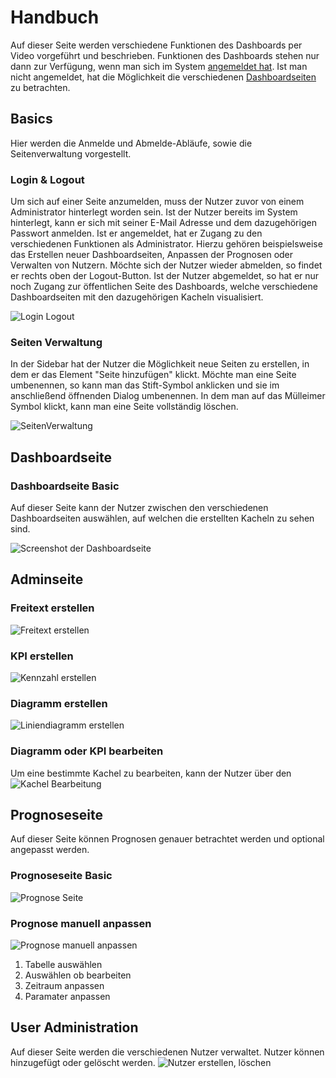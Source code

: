 # Handbuch
Auf dieser Seite werden verschiedene Funktionen des Dashboards per Video vorgeführt und beschrieben. Funktionen des Dashboards stehen nur dann zur Verfügung, wenn man sich im System [angemeldet hat](TODO). Ist man nicht angemeldet, hat die Möglichkeit die verschiedenen [Dashboardseiten](TODO) zu betrachten.


## Basics
Hier werden die Anmelde und Abmelde-Abläufe, sowie die Seitenverwaltung vorgestellt.

### Login & Logout   
Um sich auf einer Seite anzumelden, muss der Nutzer zuvor von einem Administrator hinterlegt worden sein. Ist der Nutzer bereits im System hinterlegt, kann er sich mit seiner E-Mail Adresse und dem dazugehörigen Passwort anmelden. Ist er angemeldet, hat er Zugang zu den verschiedenen Funktionen als Administrator. Hierzu gehören beispielsweise das Erstellen neuer Dashboardseiten, Anpassen der Prognosen oder Verwalten von Nutzern.
Möchte sich der Nutzer wieder abmelden, so findet er rechts oben der Logout-Button. Ist der Nutzer abgemeldet, so hat er nur noch Zugang zur öffentlichen Seite des Dashboards, welche verschiedene Dashboardseiten mit den dazugehörigen Kacheln visualisiert.

![Login Logout](https://github.com/just1130/dashboardDoc/blob/main/docs/Data/Login%20%26%20Logout.gif)   


### Seiten Verwaltung
In der Sidebar hat der Nutzer die Möglichkeit neue Seiten zu erstellen, in dem er das Element "Seite hinzufügen" klickt. Möchte man eine Seite umbenennen, so kann man das Stift-Symbol anklicken und sie im anschließend öffnenden Dialog umbenennen. In dem man auf das Mülleimer Symbol klickt, kann man eine Seite vollständig löschen. 

![SeitenVerwaltung](https://github.com/just1130/dashboardDoc/blob/main/docs/Data/Seiten%20erstellen%2C%20bearbeiten.gif)


## Dashboardseite 
### Dashboardseite Basic  
Auf dieser Seite kann der Nutzer zwischen den verschiedenen Dashboardseiten auswählen, auf welchen die erstellten Kacheln zu sehen sind.

![Screenshot der Dashboardseite](https://github.com/just1130/dashboardDoc/blob/main/docs/Data/Screenshot%20Dashboard.png) 


## Adminseite
### Freitext erstellen  
![Freitext erstellen](https://github.com/just1130/dashboardDoc/blob/main/docs/Data/Freitext%20erstellen.gif) 


### KPI erstellen
![Kennzahl erstellen](https://github.com/just1130/dashboardDoc/blob/main/docs/Data/Kennzahl%20erstellen.gif) 

### Diagramm erstellen
![Liniendiagramm erstellen](https://github.com/just1130/dashboardDoc/blob/main/docs/Data/Liniendiagramm%20erstellen.gif) 

### Diagramm oder KPI bearbeiten
Um eine bestimmte Kachel zu bearbeiten, kann der Nutzer über den 
![Kachel Bearbeitung](https://github.com/just1130/dashboardDoc/blob/main/docs/Data/Kachel%20bearbeiten.gif)




## Prognoseseite
Auf dieser Seite können Prognosen genauer betrachtet werden und optional angepasst werden.

### Prognoseseite Basic
![Prognose Seite](https://github.com/just1130/dashboardDoc/blob/main/docs/Data/Prognose%20Seite.gif)

### Prognose manuell anpassen
![Prognose manuell anpassen](https://github.com/just1130/dashboardDoc/blob/main/docs/Data/Prognose%20manuell%20bearbeiten.gif)  
1. Tabelle auswählen
2. Auswählen ob bearbeiten
3. Zeitraum anpassen
4. Paramater anpassen

## User Administration  
Auf dieser Seite werden die verschiedenen Nutzer verwaltet. Nutzer können hinzugefügt oder gelöscht werden.
![Nutzer erstellen, löschen](https://github.com/just1130/dashboardDoc/blob/main/docs/Data/Nutzer%20erstellen%20l%C3%B6schen.gif)








